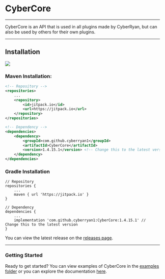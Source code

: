 # CyberCore

---

CyberCore is an API that is used in all plugins made by CyberRyan, but can also be used
by others for their own plugins.

---

## Installation
[![](https://jitpack.io/v/CyberRyan1/CyberCore.svg)](https://jitpack.io/#CyberRyan1/CyberCore)

### Maven Installation:
```xml
<!-- Repository -->
<repositories>
    ...
    <repository>
        <id>jitpack.io</id>
        <url>https://jitpack.io</url>
    </repository>
</repositories>

<!-- Dependency -->
<dependencies>
    <dependency>
        <groupId>com.github.cyberryan1</groupId>
        <artifactId>CyberCore</artifactId>
        <version>1.4.15.1</version> <!-- Change this to the latest version -->
    </dependency>
</dependencies>
```

### Gradle Installation
```
// Repository
repositories {
    ...
    maven { url 'https://jitpack.io' }
}

// Dependency
dependencies {
    ...
    implementation 'com.github.cyberryan1:CyberCore:1.4.15.1' // Change this to the latest version
}

```

You can view the latest release on the [releases page](https://github.com/CyberRyan1/CyberCore/releases).

---

### Getting Started

Ready to get started? You can view examples of CyberCore in the 
[examples folder](https://github.com/CyberRyan1/CyberCore/tree/master/examples) or
you can explore the documentation [here](https://cyberryan1.github.io/CyberCore/index.html).